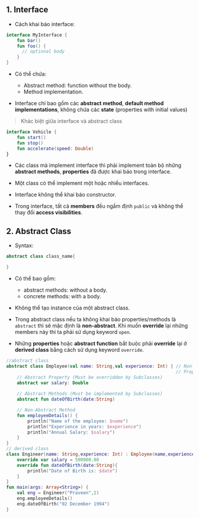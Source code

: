 
## **1. Interface**

- Cách khai báo interface:
```kotlin
interface MyInterface {
    fun bar()
    fun foo() {
      // optional body
    }
}
```

- Có thể chứa:
    + Abstract method: function without the body.
    + Method implementation.

- Interface chỉ bao gồm các **abstract method**, **default method implementations**, không chứa các **state** (properties with initial values)
> Khác biệt giữa interface và abstract class

```kotlin
interface Vehicle {
    fun start()
    fun stop()
    fun accelerate(speed: Double)
}
```
- Các class mà implement interface thì phải implement toàn bộ những **abstract methods**, **properties** đã được khai báo trong interface.

- Một class có thể implement một hoặc nhiều interfaces.

- Interface không thể khai báo constructor.

- Trong interface, tất cả **members** đều ngầm định `public` và không thể thay đổi **access visibilities**.


## **2. Abstract Class**
- Syntax:
```kotlin
abstract class class_name{

}
```
- Có thể bao gồm:
    + abstract methods: without a body.
    + concrete methods: with a body.  

- Không thể tạo instance của một abstract class.

- Trong abstract class nếu ta không khai báo properties/methods là `abstract` thì sẽ mặc định là **non-abstract**. Khi muốn **override** lại những members này thì ta phải sử dụng keyword `open`.

- Những **properties** hoặc **abstract function** bắt buộc phải **override** lại ở **derived class** bằng cách sử dụng keyword `override`.

```kotlin
//abstract class
abstract class Employee(val name: String,val experience: Int) { // Non-Abstract
																// Property
	// Abstract Property (Must be overridden by Subclasses)
	abstract var salary: Double
	
	// Abstract Methods (Must be implemented by Subclasses)
	abstract fun dateOfBirth(date:String)

	// Non-Abstract Method
	fun employeeDetails() {
		println("Name of the employee: $name")
		println("Experience in years: $experience")
		println("Annual Salary: $salary")
	}
}
// derived class
class Engineer(name: String,experience: Int) : Employee(name,experience) {
	override var salary = 500000.00
	override fun dateOfBirth(date:String){
		println("Date of Birth is: $date")
	}
}
fun main(args: Array<String>) {
	val eng = Engineer("Praveen",2)
	eng.employeeDetails()
	eng.dateOfBirth("02 December 1994")
}
```